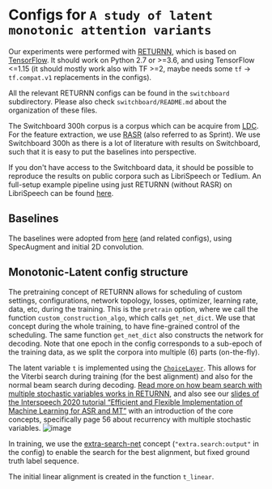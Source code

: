 # Configs for `A study of latent monotonic attention variants`

Our experiments were performed with [RETURNN](https://github.com/rwth-i6/returnn),
which is based on [TensorFlow](http://tensorflow.org/).
It should work on Python 2.7 or >=3.6, and using TensorFlow <=1.15
(it should mostly work also with TF >=2, maybe needs some `tf` -> `tf.compat.v1` replacements in the configs).

All the relevant RETURNN configs can be found in the `switchboard` subdirectory.
Please also check `switchboard/README.md` about the organization of these files.

The Switchboard 300h corpus is a corpus which can be acquire from [LDC](https://catalog.ldc.upenn.edu/LDC97S62).
For the feature extraction, we use [RASR](https://www-i6.informatik.rwth-aachen.de/rwth-asr/) (also referred to as Sprint).
We use Switchboard 300h as there is a lot of literature with results on Switchboard, such that it is easy to put the baselines into perspective.

If you don't have access to the Switchboard data, it should be possible to reproduce the results on public corpora such as LibriSpeech or Tedlium.
An full-setup example pipeline using just RETURNN (without RASR) on LibriSpeech can be found [here](https://github.com/rwth-i6/returnn-experiments/tree/master/2018-asr-attention/librispeech/full-setup-attention). 


## Baselines

The baselines were adopted from [here](https://github.com/rwth-i6/returnn-experiments/blob/master/2019-librispeech-system/attention/base2.conv2l.specaug.curric3.config) (and related configs),
using SpecAugment and initial 2D convolution.


## Monotonic-Latent config structure

The pretraining concept of RETURNN allows for scheduling of custom settings, configurations, network topology, losses, optimizer, learning rate, data, etc, during the training.
This is the `pretrain` option, where we call the function `custom_construction_algo`, which calls `get_net_dict`.
We use that concept during the whole training, to have fine-grained control of the scheduling.
The same function `get_net_dict` also constructs the network for decoding.
Note that one epoch in the config corresponds to a sub-epoch of the training data, as we split the corpora into multiple (6) parts (on-the-fly).

The latent variable `t` is implemented using the [`ChoiceLayer`](https://returnn.readthedocs.io/en/latest/layer_reference/recurrent.html?highlight=ChoiceLayer#returnn.tf.layers.rec.ChoiceLayer).
This allows for the Viterbi search during training (for the best alignment)
and also for the normal beam search during decoding.
[Read more on how beam search with multiple stochastic variables works in RETURNN](https://returnn.readthedocs.io/en/latest/internals/search.html),
and also see our [slides of the Interspeech 2020 tutorial “Efficient and Flexible Implementation of Machine Learning for ASR and MT”](https://www-i6.informatik.rwth-aachen.de/publications/download/1154/Zeyer--2020.pdf) with an introduction of the core concepts,
specifically page 56 about recurrency with multiple stochastic variables.
![image](https://user-images.githubusercontent.com/59132/113063447-9cc20080-91b5-11eb-8746-c013083561eb.png)

In training, we use the [extra-search-net](https://returnn.readthedocs.io/en/latest/api/tf.network.html?highlight=construct_extra_net#returnn.tf.network.TFNetwork.construct_extra_net) concept (`"extra.search:output"` in the config) to enable the search for the best alignment, but fixed ground truth label sequence.

The initial linear alignment is created in the function `t_linear`.

